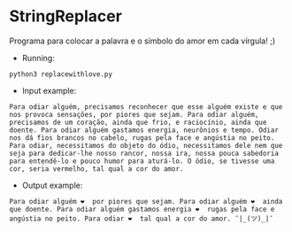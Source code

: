 # StringReplacer
Programa para colocar a palavra e o símbolo do amor em cada vírgula! ;)

- Running:
```
python3 replacewithlove.py
```
- Input example:
```
Para odiar alguém, precisamos reconhecer que esse alguém existe e que nos provoca sensações, por piores que sejam. Para odiar alguém, precisamos de um coração, ainda que frio, e raciocínio, ainda que doente. Para odiar alguém gastamos energia, neurônios e tempo. Odiar nos dá fios brancos no cabelo, rugas pela face e angústia no peito. Para odiar, necessitamos do objeto do ódio, necessitamos dele nem que seja para dedicar-lhe nosso rancor, nossa ira, nossa pouca sabedoria para entendê-lo e pouco humor para aturá-lo. O ódio, se tivesse uma cor, seria vermelho, tal qual a cor do amor.
```
- Output example:
```
Para odiar alguém ❤  por piores que sejam. Para odiar alguém ❤  ainda que doente. Para odiar alguém gastamos energia ❤  rugas pela face e angústia no peito. Para odiar ❤  tal qual a cor do amor. ¯|_(ツ)_|¯
```